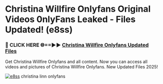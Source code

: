 # Christina Willfire Onlyfans Original Videos 0nlyFans Leaked - Files Updated! (e8ss)

<h3>🔴 CLICK HERE 🌐==►► <a href="https://tinyurl.com/2wckxsce" rel="nofollow">Christina Willfire Onlyfans Updated Files</a></h3>

Get Christina Willfire Onlyfans and all content. Now you can access all videos and pictures of Christina Willfire Onlyfans. New Updated Files 2025!

[![e8ss](https://i.imgur.com/AFduVYN.gif)](https://tinyurl.com/2wckxsce)
christina linn onlyfans